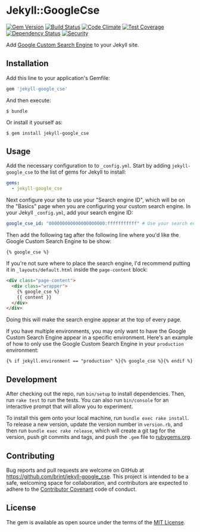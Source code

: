 # Jekyll::GoogleCse
[![Gem Version](https://img.shields.io/gem/v/jekyll-google_cse.svg)][ruby-gems]
[![Build Status](https://travis-ci.org/brint/jekyll-google_cse.svg?branch=master)][travis]
[![Code Climate](https://codeclimate.com/github/brint/jekyll-google_cse/badges/gpa.svg)][codeclimate]
[![Test Coverage](https://codeclimate.com/github/brint/jekyll-google_cse/badges/coverage.svg)][coverage]
[![Dependency Status](https://gemnasium.com/badges/github.com/brint/jekyll-google_cse.svg)][gemnasium]
[![Security](https://hakiri.io/github/brint/jekyll-google_cse/master.svg)][hakiri]

[ruby-gems]: https://rubygems.org/gems/jekyll-google_cse
[travis]: https://travis-ci.org/brint/jekyll-google_cse
[codeclimate]: https://codeclimate.com/github/brint/jekyll-google_cse
[coverage]: https://codeclimate.com/github/brint/jekyll-google_cse/coverage
[gemnasium]: https://gemnasium.com/github.com/brint/jekyll-google_cse
[hakiri]: https://hakiri.io/github/brint/jekyll-google_cse/


Add [Google Custom Search Engine](https://cse.google.com/) to your Jekyll site.

## Installation

Add this line to your application's Gemfile:

```ruby
gem 'jekyll-google_cse'
```

And then execute:

    $ bundle

Or install it yourself as:

    $ gem install jekyll-google_cse

## Usage

Add the necessary configuration to to `_config.yml`. Start by adding `jekyll-google_cse` to the list of gems for Jekyll to install:

```yaml
gems:
  - jekyll-google_cse
```

Next configure your site to use your "Search engine ID", which will be on the "Basics" page when you are configuring your custom search engine. In your Jekyll `_config.yml`, add your search engine ID:

```yaml
google_cse_id: "000000000000000000000:fffffffffff" # Use your search engine ID
```

Then add the following tag after the following line where you'd like the Google Custom Search Engine to be show:

```liquid
{% google_cse %}
```

 If you're not sure where to place the search engine, I'd recommend putting it in `_layouts/default.html` inside the `page-content` block:

```html
<div class="page-content">
  <div class="wrapper">
    {% google_cse %}
    {{ content }}
  </div>
</div>
```

Doing this will make the search engine appear at the top of every page.

If you have multiple environments, you may only want to have the Google Custom Search Engine appear in a specific environment. Here's an example of how to only use the Google Custom Search Engine in your `production` environment:

```liquid
{% if jekyll.environment == "production" %}{% google_cse %}{% endif %}
```

## Development

After checking out the repo, run `bin/setup` to install dependencies. Then, run `rake test` to run the tests. You can also run `bin/console` for an interactive prompt that will allow you to experiment.

To install this gem onto your local machine, run `bundle exec rake install`. To release a new version, update the version number in `version.rb`, and then run `bundle exec rake release`, which will create a git tag for the version, push git commits and tags, and push the `.gem` file to [rubygems.org](https://rubygems.org).

## Contributing

Bug reports and pull requests are welcome on GitHub at https://github.com/brint/jekyll-google_cse. This project is intended to be a safe, welcoming space for collaboration, and contributors are expected to adhere to the [Contributor Covenant](http://contributor-covenant.org) code of conduct.


## License

The gem is available as open source under the terms of the [MIT License](http://opensource.org/licenses/MIT).
